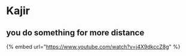 # Kajir

## you do something for more distance

{% embed url="https://www.youtube.com/watch?v=j4X9dkccZ8g" %}
